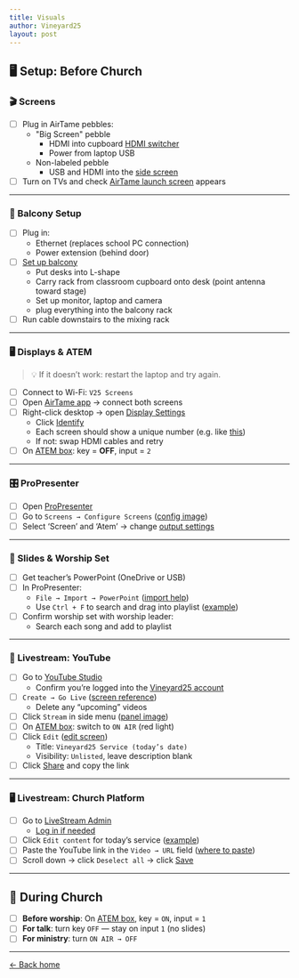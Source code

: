 ```yaml
---
title: Visuals
author: Vineyard25
layout: post
---
```


## 🖥️ Setup: Before Church

### 🎬 Screens

- [ ] Plug in AirTame pebbles:
  - "Big Screen" pebble
      - HDMI into cupboard [HDMI switcher](/assets/images/hdmi-switcher.jpg)
      - Power from laptop USB
  - Non-labeled pebble
      - USB and HDMI into the [side screen](/assets/images/airtame-sidescreen.jpg)
- [ ] Turn on TVs and check [AirTame launch screen](/assets/images/airtame-launch-screen.jpg) appears

---

### 🧰 Balcony Setup

- [ ] Plug in:
  - Ethernet (replaces school PC connection)
  - Power extension (behind door)
- [ ] [Set up balcony](/assets/images/balcony-desk.jpg)
	- Put desks into L-shape
	- Carry rack from classroom cupboard onto desk (point antenna toward stage)
	- Set up monitor, laptop and camera
	- plug everything into the balcony rack
- [ ] Run cable downstairs to the mixing rack

---

### 🖥️ Displays & ATEM

> 💡 If it doesn’t work: restart the laptop and try again.

- [ ] Connect to Wi-Fi: `V25 Screens`
- [ ] Open [AirTame app](/assets/images/airtamelogo.jpg) → connect both screens
- [ ] Right-click desktop → open [Display Settings](/assets/images/desktop-right-click.jpg)
  - Click [Identify](/assets/images/identifydisplay.jpg)
  - Each screen should show a unique number (e.g. like [this](/assets/images/atemscreen3.jpg))
  - If not: swap HDMI cables and retry
- [ ] On [ATEM box](/assets/images/atembuttons.png): key = **OFF**, input = `2`

---

### 🎛️ ProPresenter

- [ ] Open [ProPresenter](/assets/images/propresenter.png)
- [ ] Go to `Screens → Configure Screens` ([config image](/assets/images/configscreens.png))
- [ ] Select ‘Screen’ and ‘Atem’ → change [output settings](/assets/images/screensetup.png)

---

### 📝 Slides & Worship Set

- [ ] Get teacher’s PowerPoint (OneDrive or USB)
- [ ] In ProPresenter:
  - `File → Import → PowerPoint` ([import help](/assets/images/importslides.png))
  - Use `Ctrl + F` to search and drag into playlist ([example](/assets/images/addsong2.png))
- [ ] Confirm worship set with worship leader:
  - Search each song and add to playlist

---

### 📡 Livestream: YouTube

- [ ] Go to [YouTube Studio](http://studio.youtube.com)
  - Confirm you’re logged into the [Vineyard25 account](/assets/images/youtube-login.png)
- [ ] `Create → Go Live` ([screen reference](/assets/images/youtube-golive.png))
  - Delete any “upcoming” videos
- [ ] Click `Stream` in side menu ([panel image](/assets/images/youtube-stream-panel.png))
- [ ] On [ATEM box](/assets/images/atembuttons.png): switch to `ON AIR` (red light)
- [ ] Click `Edit` ([edit screen](/assets/images/youtube-stream2.png))
  - Title: `Vineyard25 Service (today’s date)`
  - Visibility: `Unlisted`, leave description blank
- [ ] Click [Share](/assets/images/youtube-stream3.png) and copy the link

---

### 🖥️ Livestream: Church Platform

- [ ] Go to [LiveStream Admin](https://live.wokinghamvineyard.org/admin/services)
  - [Log in if needed](/assets/images/livestream-login.png)
- [ ] Click `Edit content` for today’s service ([example](/assets/images/livestream-services.png))
- [ ] Paste the YouTube link in the `Video → URL` field ([where to paste](/assets/images/livestream-url.png))
- [ ] Scroll down → click `Deselect all` → click [Save](/assets/images/livestream-save.png)

---

## 🙌 During Church

- [ ] **Before worship**: On [ATEM box](/assets/images/atembuttons.png), key = `ON`, input = `1`
- [ ] **For talk**: turn key `OFF` — stay on input `1` (no slides)
- [ ] **For ministry**: turn `ON AIR → OFF`

---

[← Back home](/)

